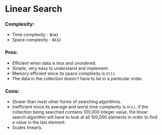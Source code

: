 # Linear Search

### Complexity:
 - Time complexity - **`O(n)`**
 - Space complexity - **`O(1)`**

### Pros:
* Efficient when data is less and unordered.
* Simple, very easy to understand and implement.
* Memory efficient since its space complexity is `O(1)`.
* The data in the collection doesn't have to be in a particular order.

### Cons:
* Slower than most other forms of searching algorithms.
* Inefficient since its average and worst time complexity is `O(n)`, if the collection being searched contains 100,000 integer value, the linear search algorithm will have to look at all 100,000 elements in order to find a value in the last element.
* Scales linearly.
